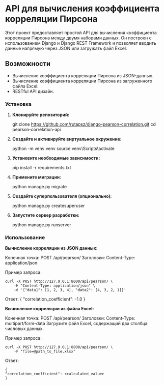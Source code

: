# API для вычисления коэффициента корреляции Пирсона

Этот проект предоставляет простой API для вычисления коэффициента корреляции Пирсона между двумя наборами данных. Он построен с использованием Django и Django REST Framework и позволяет вводить данные напрямую через JSON или загружать файл Excel.

## Возможности

- Вычисление коэффициента корреляции Пирсона из JSON-данных.
- Вычисление коэффициента корреляции Пирсона из загруженного файла Excel.
- RESTful API дизайн.

### Установка

1. **Клонируйте репозиторий:**

   git clone https://github.com/rutapsz/django-pearson-correlation.git
   cd pearson-correlation-api

2. **Создайте и активируйте виртуальное окружение:**

    python -m venv venv
    source venv\Scripts\activate

3. **Установите необходимые зависимости:**

    pip install -r requirements.txt

4. **Примените миграции:**

    python manage.py migrate

5. **Создайте суперпользователя (опционально):**

    python manage.py createsuperuser

6. **Запустите сервер разработки:**

    python manage.py runserver

### Использование

**Вычисление корреляции из JSON данных:**

Конечная точка: POST /api/pearson/
Заголовки: Content-Type: application/json

Пример запроса:

    curl -X POST http://127.0.0.1:8000/api/pearson/ \
        -H "Content-Type: application/json" \
        -d '{"data1": [1, 2, 3, 4], "data2": [4, 3, 2, 1]}'
Ответ:
    {
    "correlation_coefficient": -1.0
    }

**Вычисление корреляции из файла Excel:**

Конечная точка: POST /api/pearson/
Заголовки: Content-Type: multipart/form-data
Загрузите файл Excel, содержащий два столбца числовых данных.

Пример запроса:

    curl -X POST http://127.0.0.1:8000/api/pearson/ \
        -F "file=@path_to_file.xlsx"
Ответ:

    {
    "correlation_coefficient": <calculated_value>
    }